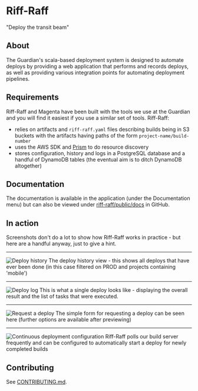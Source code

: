 # Riff-Raff
"Deploy the transit beam"

## About
The Guardian's scala-based deployment system is designed to automate deploys by providing a web application that 
performs and records deploys, as well as providing various integration points for automating deployment pipelines.

## Requirements
Riff-Raff and Magenta have been built with the tools we use at the Guardian
and you will find it easiest if you use a similar set of tools. Riff-Raff:

 - relies on artifacts and `riff-raff.yaml` files describing builds being in S3 buckets with the artifacts having paths of 
  the form `project-name/build-number`
 - uses the AWS SDK and [Prism](https://github.com/guardian/prism) to do resource discovery
 - stores configuration, history and logs in a PostgreSQL database and a handful of DynamoDB tables (the eventual aim is to ditch DynamoDB altogether)

## Documentation
The documentation is available in the application (under the Documentation menu) but can also be viewed under 
[riff-raff/public/docs](riff-raff/public/docs) in GitHub.

## In action
Screenshots don't do a lot to show how Riff-Raff works in practice - but here are
a handful anyway, just to give a hint.

***

![Deploy history](contrib/img/deployment_history.png)
The deploy history view - this shows all deploys that have ever been done (in this case filtered on PROD and projects containing 'mobile')

***

![Deploy log](contrib/img/deployment_view.png)
This is what a single deploy looks like - displaying the overall result and the list of tasks that were executed.

***

![Request a deploy](contrib/img/deployment_request.png)
The simple form for requesting a deploy can be seen here (further options are available after previewing)

***

![Continuous deployment configuration](contrib/img/deployment_continuous.png)
Riff-Raff polls our build server frequently and can be configured to automatically start a deploy for newly completed builds

## Contributing
See [CONTRIBUTING.md](./CONTRIBUTING.md).